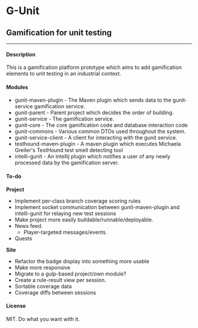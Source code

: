 # G-Unit
## Gamification for unit testing
_____

#### Description

This is a gamification platform prototype which aims to add gamification elements to unit testing in an
industrial context.

#### Modules

 * gunit-maven-plugin - The Maven plugin which sends data to the gunit-service gamification service.
 * gunit-parent - Parent project which decides the order of building.
 * gunit-service - The gamification service.
 * gunit-core - The core gamification code and database interaction code
 * gunit-commons - Various common DTOs used throughout the system.
 * gunit-service-client - A client for interacting with the gunit service.
 * testhound-maven-plugin - A maven plugin which executes Michaela Greiler's TestHound test smell detecting tool
 * intelli-gunit - An intellij plugin which notifies a user of any newly processed data by the gamification server.


#### To-do

**Project**

 * Implement per-class branch coverage scoring rules
 * Implement socket communication between gunit-maven-plugin and intelli-gunit for relaying new test sessions
 * Make project more easily buildable/runnable/deployable.
 * News feed.
    * Player-targeted messages/events.
 * Quests

**Site**

 * Refactor the badge display into something more usable
 * Make more responsive
 * Migrate to a gulp-based project/own module?
 * Create a rule-result view per session.
 * Sortable coverage data
 * Coverage diffs between sessions
 
#### License

MIT. Do what you want with it.

